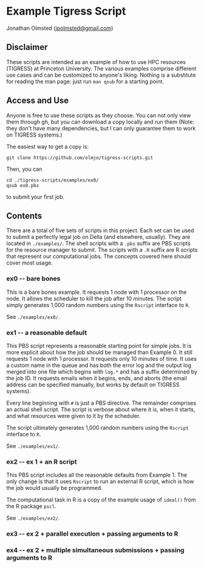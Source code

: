 # Example Tigress Script

Jonathan Olmsted (jpolmsted@gmail.com)

## Disclaimer

These scripts are intended as an example of how to use HPC resources (TIGRESS)
at Princeton University. The various examples comprise different use cases and
can be customized to anyone's liking. Nothing is a substitute for reading the
man page: just run `man qsub` for a starting point.

## Access and Use

Anyone is free to use these scripts as they choose. You can not only view them
through gh, but you can download a copy locally and run them (Note: they don't
have many dependencies, but I can only guarantee them to work on TIGRESS
systems.)

The easiest way to get a copy is:
```
git clone https://github.com/olmjo/tigress-scripts.git
```

Then, you can
```
cd ./tigress-scripts/examples/ex0/
qsub ex0.pbs
```
to submit your first job.


## Contents

There are a total of five sets of scripts in this project. Each set can be used
to submit a perfectly legal job on Della (and elsewhere, usually). They are
located in `./examples/`. The shell scripts with a `.pbs` suffix are PBS scripts
for the resource manager to submit. The scripts with a `.R` suffix are R scripts
that represent our computational jobs. The concepts covered here
should cover most usage.

### ex0 -- bare bones

This is a bare bones example. It requests 1 node with 1 processor on the
node. It allows the scheduler to kill the job after 10 minutes. The script
simply generates 1,000 random numbers using the `Rscript` interface to `R`.

See `./examples/ex0/`.

### ex1 -- a reasonable default

This PBS script represents a reasonable starting point for simple jobs. It is
more explicit about how the job should be managed than Example 0. It still
requests 1 node with 1 processor. It requests only 10 minutes of time. It uses a
custom name in the queue and has both the error log and the output log merged
into one file which begins with `log.*` and has a suffix determined by the job
ID. It requests emails when it begins, ends, and aborts (the email address can
be specified manually, but works by default on TIGRESS systems).

Every line beginning with `#` is just a PBS directive. The remainder comprises
an actual shell script. The script is verbose about where it is, when it starts,
and what resources were given to it by the scheduler.

The script ultimately generates 1,000 random numbers using the `Rscript`
interface to `R`.

See `./examples/ex1/`.

### ex2 -- ex 1 + an R script

This PBS script includes all the reasonable defaults from Example 1. The only
change is that it uses `Rscript` to run an external R script, which is how the
job would usually be programmed.

The computational task in R is a copy of the example usage of `ideal()` from the
R package `pscl`.

See `./examples/ex2/`.

### ex3 -- ex 2 + parallel execution + passing arguments to R

### ex4 -- ex 2 + multiple simultaneous submissions + passing arguments to R

